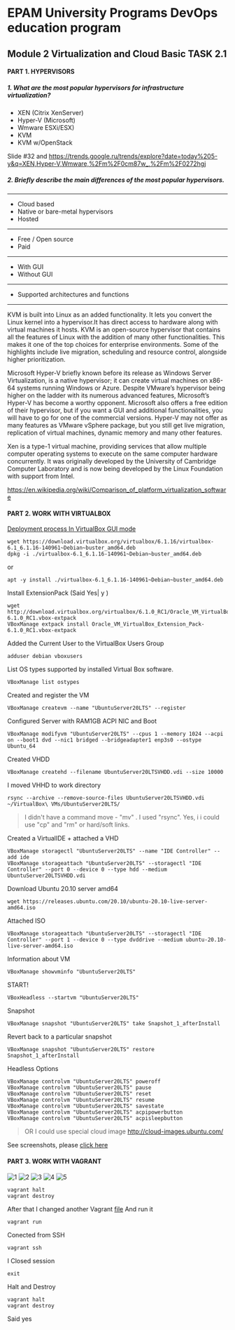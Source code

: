 # EPAM University Programs DevOps education program

## Module 2 Virtualization and Cloud Basic TASK 2.1
#### PART 1. HYPERVISORS

##### 1.	What are the most popular hypervisors for infrastructure virtualization?

* XEN (Citrix XenServer)
* Hyper-V (Microsoft)
* Wmware ESXi/ESX)
* KVM
* KVM w/OpenStack

Slide #32  and
https://trends.google.ru/trends/explore?date=today%205-y&q=XEN,Hyper-V,Wmware,%2Fm%2F0cm87w_,%2Fm%2F0272hgj

##### 2.	Briefly describe the main differences of the most popular hypervisors.
---
* Cloud based
* Native or bare-metal hypervisors
* Hosted
---
* Free / Open source
* Paid
---
* With GUI
* Without GUI
---
* Supported architectures and functions
---
KVM is built into Linux as an added functionality. It lets you convert the Linux kernel into a hypervisor.It has direct access to hardware along with virtual machines it hosts. KVM is an open-source hypervisor that contains all the features of Linux with the addition of many other functionalities. This makes it one of the top choices for enterprise environments. Some of the highlights include live migration, scheduling and resource control, alongside higher prioritization.

Microsoft Hyper-V briefly known before its release as Windows Server Virtualization, is a native hypervisor; it can create virtual machines on x86-64 systems running Windows or Azure.
Despite VMware’s hypervisor being higher on the ladder with its numerous advanced features, Microsoft’s Hyper-V has become a worthy opponent. Microsoft also offers a free edition of their hypervisor, but if you want a GUI and additional functionalities, you will have to go for one of the commercial versions. Hyper-V may not offer as many features as VMware vSphere package, but you still get live migration, replication of virtual machines, dynamic memory and many other features.

Xen is a type-1 virtual machine, providing services that allow multiple computer operating systems to execute on the same computer hardware concurrently. It was originally developed by the University of Cambridge Computer Laboratory and is now being developed by the Linux Foundation with support from Intel. 

https://en.wikipedia.org/wiki/Comparison_of_platform_virtualization_software



#### PART 2. WORK WITH VIRTUALBOX

[Deployment process In VirtualBox GUI mode](https://github.com/Twicer/DevOps_online_Dnipro_2020Q42021Q1/blob/master/m2/task2.1/screens/readme.md)

```
wget https://download.virtualbox.org/virtualbox/6.1.16/virtualbox-6.1_6.1.16-140961~Debian~buster_amd64.deb
dpkg -i ./virtualbox-6.1_6.1.16-140961~Debian~buster_amd64.deb
```
or
```
apt -y install ./virtualbox-6.1_6.1.16-140961~Debian~buster_amd64.deb
```
Install ExtensionPack (Said Yes| y )
```
wget http://download.virtualbox.org/virtualbox/6.1.0_RC1/Oracle_VM_VirtualBox_Extension_Pack-6.1.0_RC1.vbox-extpack
VBoxManage extpack install Oracle_VM_VirtualBox_Extension_Pack-6.1.0_RC1.vbox-extpack
```


Added the Current User to the VirtualBox Users Group
```
adduser debian vboxusers
```
List OS types supported by installed Virtual Box software.
```
VBoxManage list ostypes
```
Created and register the VM
```
VBoxManage createvm --name "UbuntuServer20LTS" --register
```

Configured Server with RAM1GB ACPI NIC and Boot
```
VBoxManage modifyvm "UbuntuServer20LTS" --cpus 1 --memory 1024 --acpi on --boot1 dvd --nic1 bridged --bridgeadapter1 enp3s0 --ostype Ubuntu_64
```
Created VHDD
```
VBoxManage createhd --filename UbuntuServer20LTSVHDD.vdi --size 10000
```

I moved VHHD to work directory
```
rsync --archive --remove-source-files UbuntuServer20LTSVHDD.vdi ~/VirtualBox\ VMs/UbuntuServer20LTS/
```
> I didn't have a command move - "mv" . I used "rsync". Yes, i i could use "cp" and "rm" or hard/soft links.

Created a VirtualIDE + attached a VHD
```
VBoxManage storagectl "UbuntuServer20LTS" --name "IDE Controller" --add ide
VBoxManage storageattach "UbuntuServer20LTS" --storagectl "IDE Controller" --port 0 --device 0 --type hdd --medium UbuntuServer20LTSVHDD.vdi
```

Download Ubuntu 20.10 server amd64
```
wget https://releases.ubuntu.com/20.10/ubuntu-20.10-live-server-amd64.iso
```
Attached ISO
```
VBoxManage storageattach "UbuntuServer20LTS" --storagectl "IDE Controller" --port 1 --device 0 --type dvddrive --medium ubuntu-20.10-live-server-amd64.iso
```

Information about VM 
```
VBoxManage showvminfo "UbuntuServer20LTS"
```
START!
```
VBoxHeadless --startvm "UbuntuServer20LTS"
```
Snapshot
```
VBoxManage snapshot "UbuntuServer20LTS" take Snapshot_1_afterInstall
```
Revert back to a particular snapshot
```
VBoxManage snapshot "UbuntuServer20LTS" restore Snapshot_1_afterInstall
```
Headless Options
```
VBoxManage controlvm "UbuntuServer20LTS" poweroff
VBoxManage controlvm "UbuntuServer20LTS" pause
VBoxManage controlvm "UbuntuServer20LTS" reset
VBoxManage controlvm "UbuntuServer20LTS" resume
VBoxManage controlvm "UbuntuServer20LTS" savestate
VBoxManage controlvm "UbuntuServer20LTS" acpipowerbutton
VBoxManage controlvm "UbuntuServer20LTS" acpisleepbutton
```
> OR I could use special cloud image
http://cloud-images.ubuntu.com/

See screenshots, please [click here](https://github.com/Twicer/DevOps_online_Dnipro_2020Q42021Q1/blob/master/m2/task2.1/screens/readme.md)
#### PART 3. WORK WITH VAGRANT

![1](https://github.com/Twicer/DevOps_online_Dnipro_2020Q42021Q1/blob/master/m2/task2.1/screens_task2.1_part3_vagrant/1.png)
![2](https://github.com/Twicer/DevOps_online_Dnipro_2020Q42021Q1/blob/master/m2/task2.1/screens_task2.1_part3_vagrant/2.png)
![3](https://github.com/Twicer/DevOps_online_Dnipro_2020Q42021Q1/blob/master/m2/task2.1/screens_task2.1_part3_vagrant/3.png)
![4](https://github.com/Twicer/DevOps_online_Dnipro_2020Q42021Q1/blob/master/m2/task2.1/screens_task2.1_part3_vagrant/4.png)
![5](https://github.com/Twicer/DevOps_online_Dnipro_2020Q42021Q1/blob/master/m2/task2.1/screens_task2.1_part3_vagrant/5.png)

```
vagrant halt
vagrant destroy
```

After that I changed another Vagrant [file](https://github.com/Twicer/DevOps_online_Dnipro_2020Q42021Q1/blob/master/m2/task2.1/student_Oleksii/Vagrantfile)
And run it
```
vagrant run
```
Conected from SSH
```
vagrant ssh
```
I Closed session
```
exit
```
Halt and Destroy
```
vagrant halt
vagrant destroy
```
Said yes
